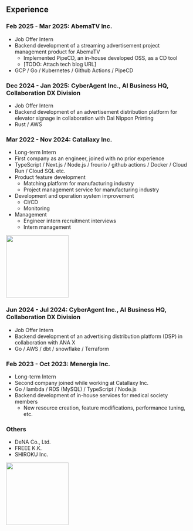 ## Experience

### Feb 2025 - Mar 2025: AbemaTV Inc.
- Job Offer Intern
- Backend development of a streaming advertisement project management product for AbemaTV
  - Implemented PipeCD, an in-house developed OSS, as a CD tool
  - [TODO: Attach tech blog URL]
- GCP / Go / Kubernetes / Github Actions / PipeCD

### Dec 2024 - Jan 2025: CyberAgent Inc., AI Business HQ, Collaboration DX Division
- Job Offer Intern
- Backend development of an advertisement distribution platform for elevator signage in collaboration with Dai Nippon Printing
- Rust / AWS

### Mar 2022 - Nov 2024: Catallaxy Inc.
- Long-term Intern
- First company as an engineer, joined with no prior experience
- TypeScript / Next.js / Node.js / frourio / github actions / Docker / Cloud Run / Cloud SQL etc.
- Product feature development
  - Matching platform for manufacturing industry
  - Project management service for manufacturing industry
- Development and operation system improvement
  - CI/CD
  - Monitoring
- Management
  - Engineer intern recruitment interviews
  - Intern management

<a href="https://www.wantedly.com/companies/catallaxy/post_articles/893643">
  <img src="https://github.com/enomoto11/enomoto11/assets/102714865/6c24b343-415c-4c07-85b6-ef7c821ea1bf" height="170px"/>
</a>

### Jun 2024 - Jul 2024: CyberAgent Inc., AI Business HQ, Collaboration DX Division
- Job Offer Intern
- Backend development of an advertising distribution platform (DSP) in collaboration with ANA X
- Go / AWS / dbt / snowflake / Terraform

### Feb 2023 - Oct 2023: Menergia Inc.
- Long-term Intern
- Second company joined while working at Catallaxy Inc.
- Go / lambda / RDS (MySQL) / TypeScript / Node.js
- Backend development of in-house services for medical society members
  - New resource creation, feature modifications, performance tuning, etc.

### Others
- DeNA Co., Ltd.
- FREEE K.K.
- SHIROKU Inc.

<a href="https://developers.cyberagent.co.jp/blog/archives/47135">
  <img src="https://github.com/enomoto11/enomoto11/assets/102714865/21b2fb9d-2211-436a-b95a-1f797378a9d7" height="170px"/>
</a>